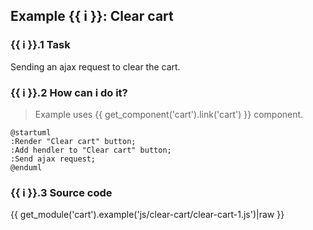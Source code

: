## Example {{ i }}: Clear cart

### {{ i }}.1 Task

Sending an ajax request to clear the cart.

### {{ i }}.2 How can i do it?

> Example uses {{ get_component('cart').link('cart') }} component.

```plantuml
@startuml
:Render "Clear cart" button;
:Add hendler to "Clear cart" button;
:Send ajax request;
@enduml
```

### {{ i }}.3 Source code

{{ get_module('cart').example('js/clear-cart/clear-cart-1.js')|raw }}